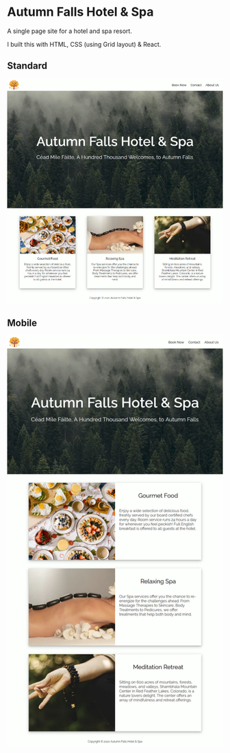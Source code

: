 # Autumn Falls Hotel & Spa

A single page site for a hotel and spa resort.

I built this with HTML, CSS (using Grid layout) & React.

## Standard

![](screenshot/screenshot-autumn-falls.jpg)

## Mobile

![](screenshot/screenshot-autumn-falls-1280.jpg)

